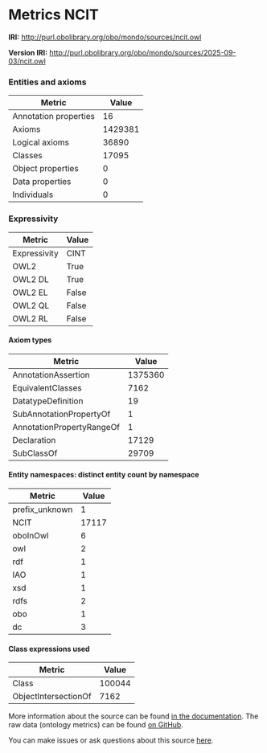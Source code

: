 # Metrics NCIT

**IRI:** http://purl.obolibrary.org/obo/mondo/sources/ncit.owl

**Version IRI:** http://purl.obolibrary.org/obo/mondo/sources/2025-09-03/ncit.owl

### Entities and axioms

| Metric | Value |
| ------ | ----- |
| Annotation properties | 16 |
| Axioms | 1429381 |
| Logical axioms | 36890 |
| Classes | 17095 |
| Object properties | 0 |
| Data properties | 0 |
| Individuals | 0 |


### Expressivity

| Metric | Value |
| ------ | ----- |
| Expressivity | CINT |
| OWL2 | True |
| OWL2 DL | True |
| OWL2 EL | False |
| OWL2 QL | False |
| OWL2 RL | False |

#### Axiom types

| Metric | Value |
| ------ | ----- |
| AnnotationAssertion | 1375360 |
| EquivalentClasses | 7162 |
| DatatypeDefinition | 19 |
| SubAnnotationPropertyOf | 1 |
| AnnotationPropertyRangeOf | 1 |
| Declaration | 17129 |
| SubClassOf | 29709 |


#### Entity namespaces: distinct entity count by namespace

| Metric | Value |
| ------ | ----- |
| prefix_unknown | 1 |
| NCIT | 17117 |
| oboInOwl | 6 |
| owl | 2 |
| rdf | 1 |
| IAO | 1 |
| xsd | 1 |
| rdfs | 2 |
| obo | 1 |
| dc | 3 |


#### Class expressions used

| Metric | Value |
| ------ | ----- |
| Class | 100044 |
| ObjectIntersectionOf | 7162 |


More information about the source can be found [in the documentation](../sources.md). The raw data (ontology metrics) can be found [on GitHub](https://github.com/monarch-initiative/mondo-ingest/tree/main/src/ontology/metadata).

You can make issues or ask questions about this source [here](https://github.com/monarch-initiative/mondo-ingest/issues).

